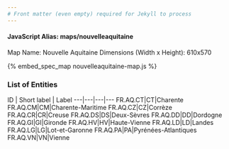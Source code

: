 ```yaml
---
# Front matter (even empty) required for Jekyll to process
---
```


#### JavaScript Alias: maps/nouvelleaquitaine

Map Name: Nouvelle Aquitaine
Dimensions (Width x Height): 610x570



{% embed_spec_map nouvelleaquitaine-map.js %}

### List of Entities

ID | Short label | Label
---|---|---|---
FR.AQ.CT|CT|Charente
FR.AQ.CM|CM|Charente-Maritime
FR.AQ.CZ|CZ|Corrèze
FR.AQ.CR|CR|Creuse
FR.AQ.DS|DS|Deux-Sèvres
FR.AQ.DD|DD|Dordogne
FR.AQ.GI|GI|Gironde
FR.AQ.HV|HV|Haute-Vienne
FR.AQ.LD|LD|Landes
FR.AQ.LG|LG|Lot-et-Garonne
FR.AQ.PA|PA|Pyrénées-Atlantiques
FR.AQ.VN|VN|Vienne